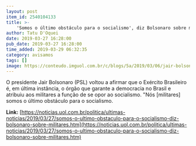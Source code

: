 ```yaml
---
layout: post
item_id: 2540104133
title: >-
    'Somos o último obstáculo para o socialismo', diz Bolsonaro sobre militares
author: Tatu D'Oquei
date: 2019-03-27 16:28:00
pub_date: 2019-03-27 16:28:00
time_added: 2019-03-29 06:32:35
category: avisamos
tags: []
image: https://conteudo.imguol.com.br/c/blogs/5a/2019/03/06/jair-bolsonaro-foto-marcos-correapr-1551899367562_v2_615x300.jpg
---
```


O presidente Jair Bolsonaro (PSL) voltou a afirmar que o Exército Brasileiro é, em última instância, o órgão que garante a democracia no Brasil e atribuiu aos militares a função de se opor ao socialismo. "Nós [militares] somos o último obstáculo para o socialismo.

**Link:** [https://noticias.uol.com.br/politica/ultimas-noticias/2019/03/27/somos-o-ultimo-obstaculo-para-o-socialismo-diz-bolsonaro-sobre-militares.htm](https://noticias.uol.com.br/politica/ultimas-noticias/2019/03/27/somos-o-ultimo-obstaculo-para-o-socialismo-diz-bolsonaro-sobre-militares.htm)

